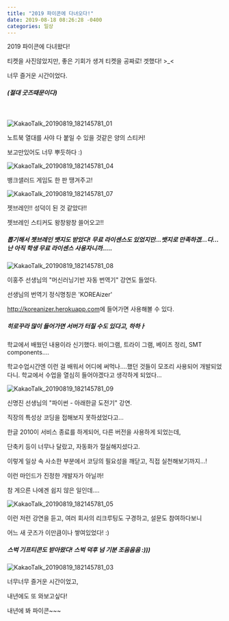 ```yaml
---
title: "2019 파이콘에 다녀오다!"
date: 2019-08-18 08:26:28 -0400
categories: 일상
---
```



2019 파이콘에 다녀왔다! 

티켓을 사진않았지만, 좋은 기회가 생겨 티켓을 공짜로! 겟했다! >_<

너무 즐거운 시간이었다.
<h5>(절대 굿즈때문이다)</h5><br>

![KakaoTalk_20190819_182145781_01](https://user-images.githubusercontent.com/49894861/63254361-97e55d00-c2ae-11e9-9071-3e8038d9b22c.jpg)

노트북 열대를 사야 다 붙일 수 있을 것같은 양의 스티커!

보고만있어도 너무 뿌듯하다 :)


![KakaoTalk_20190819_182145781_04](https://user-images.githubusercontent.com/49894861/63254355-96b43000-c2ae-11e9-9a8d-7aad0f7e5a8a.jpg)

뱅크샐러드 게임도 한 판 땡겨주고! 


![KakaoTalk_20190819_182145781_07](https://user-images.githubusercontent.com/49894861/63254358-974cc680-c2ae-11e9-875d-6d3910e210d9.jpg)

젯브레인!! 성덕이 된 것 같았다!!

젯브레인 스티커도 왕창왕창 쓸어오고!!

<h5>뽑기해서 젯브레인 뱃지도 받았다! 무료 라이센스도 있었지만...뱃지로 만족하겠...다...난 아직 학생 무료 라이센스 사용자니까..... </h5>


![KakaoTalk_20190819_182145781_08](https://user-images.githubusercontent.com/49894861/63254359-974cc680-c2ae-11e9-84ff-2812e01b3cd1.jpg)

이홍주 선생님의 "머신러닝기반 자동 번역기" 강연도 들었다.

선생님의 번역기 정식명칭은 'KOREAizer'

<a href="http://koreanizer.herokuapp.com">http://koreanizer.herokuapp.com</a>에 들어가면 사용해볼 수 있다.

<h5>히로꾸라 많이 들어가면 서버가 터질 수도 있다고, 하하ㅏ</h5>

학교에서 배웠던 내용이라 신기했다. 바이그램, 트라이 그램, 베이즈 정리, SMT components....

학교수업시간엔 이런 걸 배워서 어디에 써먹나....했던 것들이 모조리 사용되어 개발되었다니.
학교에서 수업을 열심히 들어야겠다고 생각하게 되었다...



![KakaoTalk_20190819_182145781_09](https://user-images.githubusercontent.com/49894861/63254360-97e55d00-c2ae-11e9-8363-3c8f032713ef.jpg)


신명진 선생님의 "파이썬 - 아래한글 도전기" 강연.

직장의 특성상 코딩을 접해보지 못하셨었다고...

한글 2010이 서비스 종료를 하게되어, 다른 버전을 사용하게 되었는데,

단축키 등이 너무나 달랐고, 자동화가 절실해지셨다고.

이렇게 일상 속 사소한 부분에서 코딩의 필요성을 깨닫고, 직접 실천해보기까지...!

이런 마인드가 진정한 개발자가 아닐까!

참 게으른 나에겐 쉽지 않은 일인데....



![KakaoTalk_20190819_182145781_05](https://user-images.githubusercontent.com/49894861/63254356-974cc680-c2ae-11e9-9b5c-0a0da8e98018.jpg)


이런 저런 강연을 듣고, 여러 회사의 리크루팅도 구경하고, 설문도 참여하다보니

어느 새 굿즈가 이만큼이나 쌓여있었다! :)

<h5>스벅 기프티콘도 받아왔다! 스벅 덕후 넘 기분 조음음음 :)))</h5>


![KakaoTalk_20190819_182145781_03](https://user-images.githubusercontent.com/49894861/63254364-987df380-c2ae-11e9-87e9-1595b03ad84b.jpg)

너무너무 즐거운 시간이었고,

내년에도 또 와보고싶다!


내년에 봐 파이콘~~~


